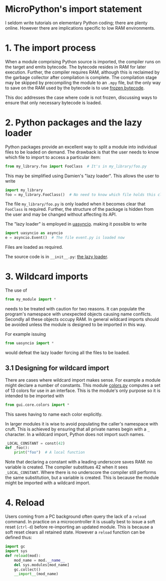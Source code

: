 # MicroPython's import statement

I seldom write tutorials on elementary Python coding; there are plenty online.
However there are implications specific to low RAM environments.

# 1. The import process

When a module comprising Python source is imported, the compiler runs on the
target and emits bytecode. The bytecode resides in RAM for later execution.
Further, the compiler requires RAM, although this is reclaimed by the garbage
collector after compilation is complete. The compilation stage may be skipped
by precompiling the module to an `.mpy` file, but the only way to save on the
RAM used by the bytecode is to use
[frozen bytecode](http://docs.micropython.org/en/latest/reference/manifest.html).

This doc addresses the case where code is not frozen, discussing ways to ensure
that only necessary bytecode is loaded.

# 2. Python packages and the lazy loader

Python packages provide an excellent way to split a module into individual
files to be loaded on demand. The drawback is that the user needs to know which
file to import to access a particular item:
```python
from my_library.foo import FooClass  # It's in my_library/foo.py
```
This may be simplified using Damien's "lazy loader". This allows the user to
write
```python
import my_library
foo = my_library.FooClass()  # No need to know which file holds this class
```
The file `my_library/foo.py` is only loaded when it becomes clear that
`FooClass` is required. Further, the structure of the package is hidden from
the user and may be changed without affecting its API.

The "lazy loader" is employed in
[uasyncio](https://github.com/micropython/micropython/tree/master/extmod/uasyncio).
making it possible to write
```python
import uasyncio as asyncio
e = asyncio.Event()  # The file event.py is loaded now
```
Files are loaded as required.

The source code is in `__init__.py`: 
[the lazy loader](https://github.com/micropython/micropython/blob/master/extmod/uasyncio/__init__.py).

# 3. Wildcard imports

The use of
```python
from my_module import *
```
needs to be treated with caution for two reasons. It can populate the program's
namespace with unexpected objects causing name conflicts. Secondly all these
objects occupy RAM. In general wildcard imports should be avoided unless the
module is designed to be imported in this way.

For example issuing
```python
from uasyncio import *
```
would defeat the lazy loader forcing all the files to be loaded.

## 3.1 Designing for wildcard import

There are cases where wildcard import makes sense. For example a module might
declare a number of constants. This module 
[colors.py](https://github.com/peterhinch/micropython-nano-gui/blob/master/gui/core/colors.py)
computes a set of 13 colors for use in an interface. This is the module's only
purpose so it is intended to be imported with
```python
from gui.core.colors import *
```
This saves having to name each color explicitly.

In larger modules it is wise to avoid populating the caller's namespace with
cruft. This is achieved by ensuring that all private names begin with a `_`
character. In a wildcard import, Python does not import such names.
```python
_LOCAL_CONSTANT = const(42)
def _foo():
    print("foo")  # A local function
```
Note that declaring a constant with a leading underscore saves RAM: no
variable is created. The compiler substitues 42 when it sees `_LOCAL_CONSTANT`.
Where there is no underscore the compiler still performs the same substitution,
but a variable is created. This is because the module might be imported with a
wildcard import.

# 4. Reload

Users coming from a PC background often query the lack of a `reload` command.
In practice on a microcontroller it is usually best to issue a soft reset
(`ctrl-d`) before re-importing an updated module. This is because a soft reset
clears all retained state. However a `reload` function can be defined thus:
```python
import gc
import sys
def reload(mod):
    mod_name = mod.__name__
    del sys.modules[mod_name]
    gc.collect()
    __import__(mod_name)
```
